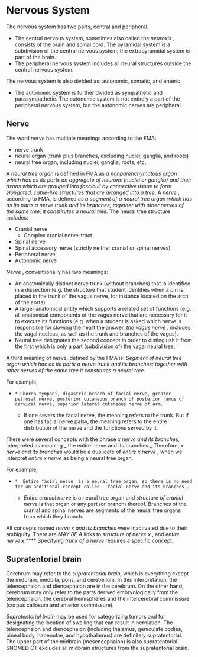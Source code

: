 # Nervous System

The nervous system has two parts, central and peripheral.

  * The central nervous system, sometimes also called the  _neuraxis_ , consists of the brain and spinal cord. The pyramidal system is a subdivision of the central nervous system; the extrapyramidal system is part of the brain. 
  * The peripheral nervous system includes all neural structures outside the central nervous system. 

The nervous system is also divided as: autonomic, somatic, and enteric.

  * The autonomic system is further divided as sympathetic and parasympathetic. The autonomic system is not entirely a part of the peripheral nervous system, but the autonomic nerves are peripheral.

## Nerve

The word  _nerve_ has multiple meanings according to the FMA:

  * nerve trunk
  * neural organ (trunk plus branches, excluding nuclei, ganglia, and roots)
  * neural tree organ, including nuclei, ganglia, roots, etc.

A  _neural tree organ_ is defined in FMA as  _a nonparenchymatous organ which has as its parts an aggregate of neurons (nuclei or ganglia) and their axons which are grouped into fasciculi by connective tissue to form elongated, cable-like structures that are arranged into a tree_. A  _nerve_ , according to FMA, is defined as  _a segment of a neural tree organ which has as its parts a nerve trunk and its branches; together with other nerves of the same tree, it constitutes a neural tree._ The neural tree structure includes:

  * Cranial nerve
    * Complex cranial nerve-tract
  * Spinal nerve
  * Spinal accessory nerve (strictly neither cranial or spinal nerves)
  * Peripheral nerve
  * Autonomic nerve

 _Nerve_ , conventionally has two meanings:

  * An anatomically distinct nerve trunk (without branches) that is identified in a dissection (e.g. the structure that student identifies when a pin is placed in the trunk of the vagus nerve, for instance located on the arch of the aorta)
  * A larger anatomical entity which supports a related set of functions (e.g. all anatomical components of the vagus nerve that are necessary for it to execute its functions (e.g. when a student is asked which nerve is responsible for slowing the heart the answer,  _the vagus nerve_ , includes the vagal nucleus, as well as the trunk and branches of the vagus). 
  * Neural tree designates the second concept in order to distingiush it from the first which is only a part (subdivision of) the vagal neural tree.

A third meaning of nerve, defined by the FMA is:  _Segment of neural tree organ which has as its parts a nerve trunk and its branches; together with other nerves of the same tree it constitutes a neural tree_.

For example,

  *     * Chorda tympani, digastric branch of facial nerve, greater petrosal nerve, posterior cutaneous branch of posterior ramus of cervical nerve, superior lateral cutaneous nerve of arm.
    * If one severs the facial nerve, the meaning refers to the trunk. But if one has facial nerve palsy, the meaning refers to the entire distribution of the nerve and the functions served by it.

There were several concepts with the phrase  _x nerve and its branches,_ interpreted as meaning _ the entire nerve and its branches._ Therefore,  _x nerve and its branches_ would be a duplicate of  _entire x nerve_ , when we interpret  _entire x nerve_ as being a neural tree organ.

For example,

  *     * _Entire facial nerve_ is a neural tree organ, so there is no need for an additional concept called  _facial nerve and its branches_. 
    *  _Entire cranial nerve_ is a neural tree organ and  _structure of cranial nerve_ is that organ or any part (or branch) thereof. Branches of the cranial and spinal nerves are segments of the neural tree organs from which they branch. 

All concepts named  _nerve x and its branches_ were inactivated due to their ambiguity. There are  _MAY BE A_ links to  _structure of nerve x_ , and  _entire nerve x_.**** Specifying  _trunk of a nerve_ requires a specific concept.

## Supratentorial brain

Cerebrum may refer to the  _supratentorial brain,_ which is everything except the midbrain, medulla, pons, and cerebellum. In this interpretation, the telencephalon and diencephalon are in the cerebrum. On the other hand, cerebrum may only refer to the parts derived embryologically from the telencephalon, the cerebral hemispheres and the intercerebral commissure (corpus callosum and anterior commissure).

_Supratentorial brain_ may be used for categorizing tumors and for designating the location of swelling that can result in herniation. The telencephalon and diencephalon (including thalamus, geniculate bodies, pineal body, habenulae, and hypothalamus) are definitely supratentorial. The upper part of the midbrain (mesencephalon) is also supratentorial. SNOMED CT excludes all midbrain structures from the supratentorial brain.
